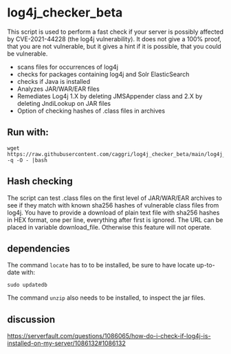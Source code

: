 # log4j_checker_beta

This script is used to perform a fast check if your server is possibly affected by CVE-2021-44228 (the log4j vulnerability).
It does not give a 100% proof, that you are not vulnerable, but it gives a hint if it is possible, that you could be vulnerable.

- scans files for occurrences of log4j
- checks for packages containing log4j and Solr ElasticSearch
- checks if Java is installed
- Analyzes JAR/WAR/EAR files
- Remediates Log4j 1.X by deleting JMSAppender class and 2.X by deleting JndiLookup on JAR files
- Option of checking hashes of .class files in archives

## Run with:

    wget https://raw.githubusercontent.com/caggri/log4j_checker_beta/main/log4j_checker_beta.sh -q -O - |bash

## Hash checking

The script can test .class files on the first level of JAR/WAR/EAR archives to see if they match with known sha256 hashes of vulnerable class files from log4j.
You have to provide a download of plain text file with sha256 hashes in HEX format, one per line, everything after first <space> is ignored.
The URL can be placed in variable download_file. Otherwise this feature will not operate.

## dependencies

The command `locate` has to to be installed, be sure to have locate up-to-date with:

    sudo updatedb
    
The command `unzip` also needs to be installed, to inspect the jar files.

## discussion

https://serverfault.com/questions/1086065/how-do-i-check-if-log4j-is-installed-on-my-server/1086132#1086132
